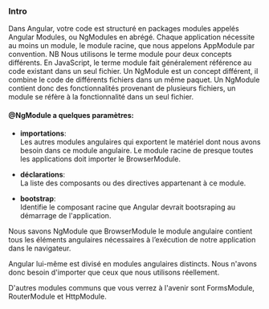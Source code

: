 ### Intro
 Dans Angular, votre code est structuré en packages modules appelés Angular Modules,
 ou NgModules en abrégé. Chaque application nécessite au moins un module, 
 le module racine, que nous appelons AppModule par convention.
NB
Nous utilisons le terme module pour deux concepts différents.
En JavaScript, le terme module fait généralement référence au code existant dans un seul fichier.
Un NgModule est un concept différent, il combine le code de différents fichiers dans un même paquet. 
Un NgModule contient donc des fonctionnalités provenant de plusieurs fichiers, 
un module se réfère à la fonctionnalité dans un seul fichier.

#### @NgModule a quelques paramètres:

* <strong>importations</strong>:<br>
Les autres modules angulaires qui exportent le matériel dont nous avons besoin dans ce module angulaire.
Le module racine de presque toutes les applications doit importer le BrowserModule.

* <strong>déclarations</strong>:<br>
La liste des composants ou des directives appartenant à ce module.

* <strong>bootstrap</strong>:<br>
Identifie le composant racine que Angular devrait bootsraping au démarrage de l'application.

Nous savons NgModule que BrowserModule le module angulaire contient tous les éléments angulaires nécessaires à l’exécution de notre application dans le navigateur.

Angular lui-même est divisé en modules angulaires distincts. Nous n'avons donc besoin d'importer que ceux que nous utilisons réellement. 

D'autres modules communs que vous verrez à l'avenir sont  FormsModule, RouterModule et HttpModule.
